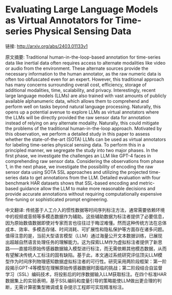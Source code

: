 # Evaluating Large Language Models as Virtual Annotators for Time-series Physical Sensing Data

链接: http://arxiv.org/abs/2403.01133v1

原文摘要:
Traditional human-in-the-loop-based annotation for time-series data like
inertial data often requires access to alternate modalities like video or audio
from the environment. These alternate sources provide the necessary information
to the human annotator, as the raw numeric data is often too obfuscated even
for an expert. However, this traditional approach has many concerns surrounding
overall cost, efficiency, storage of additional modalities, time, scalability,
and privacy. Interestingly, recent large language models (LLMs) are also
trained with vast amounts of publicly available alphanumeric data, which allows
them to comprehend and perform well on tasks beyond natural language
processing. Naturally, this opens up a potential avenue to explore LLMs as
virtual annotators where the LLMs will be directly provided the raw sensor data
for annotation instead of relying on any alternate modality. Naturally, this
could mitigate the problems of the traditional human-in-the-loop approach.
Motivated by this observation, we perform a detailed study in this paper to
assess whether the state-of-the-art (SOTA) LLMs can be used as virtual
annotators for labeling time-series physical sensing data. To perform this in a
principled manner, we segregate the study into two major phases. In the first
phase, we investigate the challenges an LLM like GPT-4 faces in comprehending
raw sensor data. Considering the observations from phase 1, in the next phase,
we investigate the possibility of encoding the raw sensor data using SOTA SSL
approaches and utilizing the projected time-series data to get annotations from
the LLM. Detailed evaluation with four benchmark HAR datasets shows that
SSL-based encoding and metric-based guidance allow the LLM to make more
reasonable decisions and provide accurate annotations without requiring
computationally expensive fine-tuning or sophisticated prompt engineering.

中文翻译:
传统基于人工介入的惯性数据等时间序列标注方法，通常需要依赖环境中的视频或音频等多模态数据作为辅助。这些辅助数据为标注者提供了必要信息，因为原始数值数据即使对专家而言也往往过于晦涩难懂。然而这种传统方法在总体成本、效率、多模态存储、时间消耗、可扩展性和隐私保护等方面存在诸多问题。值得注意的是，当前大型语言模型（LLM）通过海量公开文本数据训练，已展现出超越自然语言处理任务的理解能力。这为探索LLM作为虚拟标注者提供了新思路——直接将原始传感器数据输入模型进行标注，而无需依赖其他模态数据，从而有望解决传统人工标注的固有缺陷。基于此，本文通过系统研究评估顶尖LLM模型作为时间序列物理感知数据虚拟标注者的可行性。研究采用两阶段框架：第一阶段揭示GPT-4等模型在理解原始传感器数据时面临的挑战；第二阶段结合自监督学习（SSL）编码技术，将投影后的时序数据输入LLM获取标注。在四个标准HAR数据集上的实验表明，基于SSL编码和度量引导的策略能使LLM做出更合理的判断，无需计算密集型微调或复杂提示工程即可实现精准标注。
